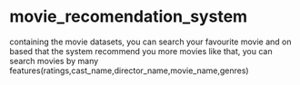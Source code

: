 # movie_recomendation_system
containing the movie datasets, 
you can search your favourite movie and on based that the system recommend you more movies like that,
you can search movies by many features(ratings,cast_name,director_name,movie_name,genres)
